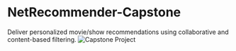 # NetRecommender-Capstone
Deliver personalized movie/show recommendations using collaborative and content-based filtering.
![Capstone Project](https://img.shields.io/badge/Capstone-Project-blueviolet?style=for-the-badge&logo=github)
